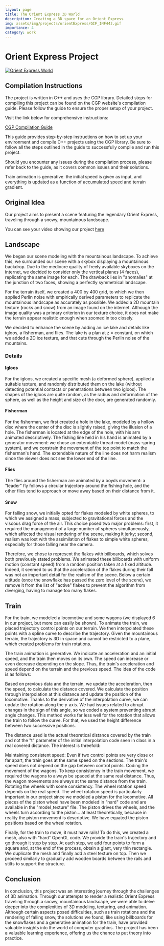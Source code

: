 ```yaml
---
layout: page
title: The Orient Express 3D World
description: Creating a 3D space for an Orient Express
img: assets/img/projects/orientExpress/GIF_INF443.gif
importance: 4
category: work
---
```

# Orient Express Project

<div class="repo p-2 text-center">
  <a href="https://github.com/ElSacho/3D-Word">
    <img class="repo-img-dark w-100" alt="Orient Express World" src="https://github-readme-stats.vercel.app/api/pin/?username=ElSacho&repo=Sport-website&theme={{ site.repo_theme_dark }}&show_owner={{ show_owner }}">
  </a>
</div>

## Compilation Instructions

The project is written in C++ and uses the CGP library. Detailed steps for compiling this project can be found on the CGP website's compilation guide. Please follow the guide to ensure the proper setup of your project.

Visit the link below for comprehensive instructions:

[CGP Compilation Guide](https://imagecomputing.net/cgp/compilation/content/01_compilation/index.html)

This guide provides step-by-step instructions on how to set up your environment and compile C++ projects using the CGP library. Be sure to follow all the steps outlined in the guide to successfully compile and run this project.

Should you encounter any issues during the compilation process, please refer back to the guide, as it covers common issues and their solutions.

Train animation is generative: the initial speed is given as input, and everything is updated as a function of accumulated speed and terrain gradient.

## Original Idea

Our project aims to present a scene featuring the legendary Orient Express, traveling through a snowy, mountainous landscape.

You can see your video showing our project [here](https://youtu.be/NXIq5WTZQdE)

## Landscape

We began our scene modeling with the mountainous landscape. To achieve this, we surrounded our scene with a skybox displaying a mountainous backdrop. Due to the mediocre quality of freely available skyboxes on the internet, we decided to consider only the vertical planes (4 faces), replicating the same image for each. The drawback lies in "anomalies" at the junction of two faces, showing a perfectly symmetrical landscape.

For the terrain itself, we created a 400 by 400 grid, to which we then applied Perlin noise with empirically derived parameters to replicate the mountainous landscape as accurately as possible. We added a 2D mountain texture (rocks and snow) from an image found on the internet. Although the image quality was a primary criterion in our texture choice, it does not make the terrain appear realistic enough when zoomed in too closely.

We decided to enhance the scene by adding an ice lake and details like igloos, a fisherman, and flies. The lake is a plan at z = constant, on which we added a 2D ice texture, and that cuts through the Perlin noise of the mountains.

### Details

#### Igloos
For the igloos, we created a specific mesh (a deformed sphere), applied a suitable texture, and randomly distributed them on the lake (without detecting potential contacts or penetrations between two igloos). The shapes of the igloos are quite random, as the radius and deformation of the sphere, as well as the height and size of the door, are generated randomly.

#### Fisherman
For the fisherman, we first created a hole in the lake, modeled by a hollow disc where the center of the disc is slightly raised, giving the illusion of a hole. The fisherman is located at the edge of the hole, with his arm animated descriptively. The fishing line held in his hand is animated by a generator movement: we chose an extendable thread model (mass-spring system), and we constrain the movement of the top point to match the fisherman's hand. The extendable nature of the line does not harm realism since the viewer does not see the lower end of the line.

#### Flies
The flies around the fisherman are animated by a boyds movement: a "leader" fly follows a circular trajectory around the fishing hole, and the other flies tend to approach or move away based on their distance from it.

#### Snow
For falling snow, we initially opted for flakes modeled by white spheres, to which we assigned a mass, subjected to gravitational forces and the viscous drag force of the air. This choice posed two major problems: first, it required the management of a large number of spheres simultaneously, which affected the visual rendering of the scene, making it jerky; second, realism was lost with the assimilation of flakes to simple white spheres, especially for those falling near the camera.

Therefore, we chose to represent the flakes with billboards, which solves both previously stated problems. We animated these billboards with uniform motion (constant speed) from a random position taken at a fixed altitude. Indeed, it seemed to us that the acceleration of the flakes during their fall was not an important detail for the realism of the scene. Below a certain altitude (once the snowflake has passed the zero level of the scene), we remove it from the list of "active" flakes to prevent the algorithm from diverging, having to manage too many flakes.

## Train

For the train, we modeled a locomotive and some wagons (we displayed 6 in our project, but more can easily be shown). To animate the train, we placed trajectory control points on our terrain. We then interpolated these points with a spline curve to describe the trajectory. Given the mountainous terrain, the trajectory is 3D in space and cannot be restricted to a plane, which created problems for train rotations.

The train animation is generative. We indicate an acceleration and an initial speed, and the train then moves on its own. The speed can increase or even decrease depending on the slope. Thus, the train's acceleration and speed depend on the terrain and the previous speed. The idea of the code is as follows:

Based on previous data and the terrain, we update the acceleration, then the speed, to calculate the distance covered. We calculate the position through interpolation at this distance and update the position of the locomotive. Thanks to the derivative of the interpolation curve, we can update the rotation along the y-axis. We had issues related to abrupt changes in the sign of this angle, so we coded a system preventing abrupt angle changes. This method works far less well for the rotation that allows the train to follow the curve. For that, we used the height difference between two successive positions.

The distance used is the actual theoretical distance covered by the train and not the "t" parameter of the initial interpolation code seen in class in a real covered distance. The interest is threefold:

Maintaining consistent speed: Even if two control points are very close or far apart, the train goes at the same speed on the sections. The train's speed does not depend on the gap between control points.
Coding the movement of the wagons. To keep consistency in the train movement, we required the wagons to always be spaced at the same real distance. Thus, the wagon movements are always at the same distance from the train.
Rotating the wheels with some consistency. The wheel rotation speed depends on the real speed.
The wheel rotation speed is particularly important in our project since we modeled a piston for the locomotive. All pieces of the piston wheel have been modeled in "hard" code and are available in the "model_texture" file. The piston drives the wheels, and the wheels turn according to the piston... at least theoretically, because in reality the piston movement is descriptive. We have equated the piston positions based on the wheel rotation.

Finally, for the train to move, it must have rails! To do this, we created a mesh, also with "hard" OpenGL code. We provide the train's trajectory and go through it step by step. At each step, we add four points to form a square and, at the end of the process, obtain a giant, very thin rectangle. We duplicate the mesh and finally add a steel texture on top. Then we proceed similarly to gradually add wooden boards between the rails and stilts to support the structure.

## Conclusion

In conclusion, this project was an interesting journey through the challenges of 3D animation. Through our attempts to render a realistic Orient Express traveling through a snowy, mountainous landscape, we were able to delve deeper into the complexities of 3D modeling, texturing, and animation. Although certain aspects posed difficulties, such as train rotations and the rendering of falling snow, the solutions we found, like using billboards for the snowflakes and a generative animation for the train, have provided valuable insights into the world of computer graphics. The project has been a valuable learning experience, offering us the chance to put theory into practice.

